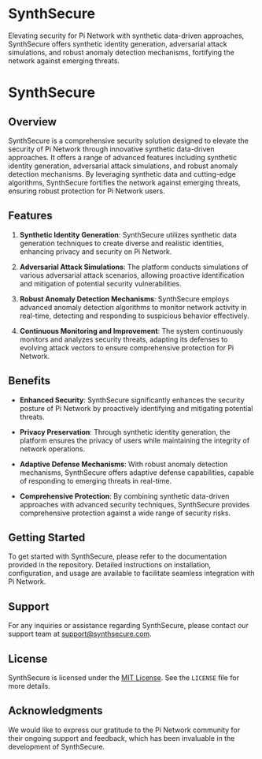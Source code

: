 # SynthSecure
Elevating security for Pi Network with synthetic data-driven approaches, SynthSecure offers synthetic identity generation, adversarial attack simulations, and robust anomaly detection mechanisms, fortifying the network against emerging threats.

# SynthSecure

## Overview

SynthSecure is a comprehensive security solution designed to elevate the security of Pi Network through innovative synthetic data-driven approaches. It offers a range of advanced features including synthetic identity generation, adversarial attack simulations, and robust anomaly detection mechanisms. By leveraging synthetic data and cutting-edge algorithms, SynthSecure fortifies the network against emerging threats, ensuring robust protection for Pi Network users.

## Features

1. **Synthetic Identity Generation**: SynthSecure utilizes synthetic data generation techniques to create diverse and realistic identities, enhancing privacy and security on Pi Network.

2. **Adversarial Attack Simulations**: The platform conducts simulations of various adversarial attack scenarios, allowing proactive identification and mitigation of potential security vulnerabilities.

3. **Robust Anomaly Detection Mechanisms**: SynthSecure employs advanced anomaly detection algorithms to monitor network activity in real-time, detecting and responding to suspicious behavior effectively.

4. **Continuous Monitoring and Improvement**: The system continuously monitors and analyzes security threats, adapting its defenses to evolving attack vectors to ensure comprehensive protection for Pi Network.

## Benefits

- **Enhanced Security**: SynthSecure significantly enhances the security posture of Pi Network by proactively identifying and mitigating potential threats.
  
- **Privacy Preservation**: Through synthetic identity generation, the platform ensures the privacy of users while maintaining the integrity of network operations.

- **Adaptive Defense Mechanisms**: With robust anomaly detection mechanisms, SynthSecure offers adaptive defense capabilities, capable of responding to emerging threats in real-time.

- **Comprehensive Protection**: By combining synthetic data-driven approaches with advanced security techniques, SynthSecure provides comprehensive protection against a wide range of security risks.

## Getting Started

To get started with SynthSecure, please refer to the documentation provided in the repository. Detailed instructions on installation, configuration, and usage are available to facilitate seamless integration with Pi Network.

## Support

For any inquiries or assistance regarding SynthSecure, please contact our support team at [support@synthsecure.com](mailto:support@synthsecure.com).

## License

SynthSecure is licensed under the [MIT License](https://opensource.org/licenses/MIT). See the `LICENSE` file for more details.

## Acknowledgments

We would like to express our gratitude to the Pi Network community for their ongoing support and feedback, which has been invaluable in the development of SynthSecure.
